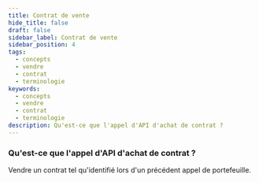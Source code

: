 ```yaml
---
title: Contrat de vente
hide_title: false
draft: false
sidebar_label: Contrat de vente
sidebar_position: 4
tags:
  - concepts
  - vendre
  - contrat
  - terminologie
keywords:
  - concepts
  - vendre
  - contrat
  - terminologie
description: Qu'est-ce que l'appel d'API d'achat de contrat ?
---
```


### Qu'est-ce que l'appel d'API d'achat de contrat ?

Vendre un contrat tel qu'identifié lors d'un précédent appel de portefeuille.
